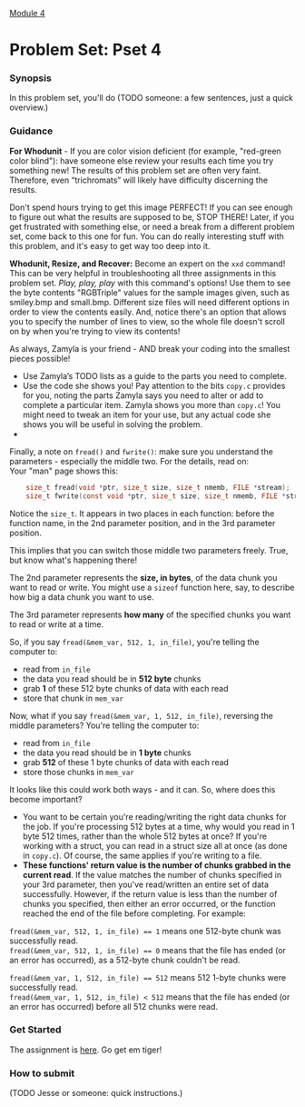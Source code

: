 [Module 4](../..)

# Problem Set: Pset 4

### Synopsis
In this problem set, you'll do (TODO someone: a few sentences, just a quick overview.)

### Guidance
**For Whodunit** - If you are color vision deficient (for example, "red-green color blind"): have someone else review your results each time you try something new! The results of this problem set are often very faint. Therefore, even “trichromats” will likely have difficulty discerning the results.

Don't spend hours trying to get this image PERFECT! If you can see enough to figure out what the results are supposed to be, STOP THERE! Later, if you get frustrated with something else, or need a break from a different problem set, come back to this one for fun. You can do really interesting stuff with this problem, and it's easy to get way too deep into it.

**Whodunit, Resize, and Recover:**
Become an expert on the `xxd` command! This can be very helpful in troubleshooting all three assignments in this problem set. *Play, play, play* with this command's options! Use them to see the byte contents "RGBTriple" values for the sample images given, such as smiley.bmp and small.bmp. Different size files will need different options in order to view the contents easily. And, notice there's an option that allows you to specify the number of lines to view, so the whole file doesn't scroll on by when you're trying to view its contents!

As always, Zamyla is your friend - AND break your coding into the smallest pieces possible!
* Use Zamyla’s TODO lists as a guide to the parts you need to complete.
* Use the code she shows you! Pay attention to the bits `copy.c` provides for you, noting the parts Zamyla says you need to alter or add to complete a particular item. Zamyla shows you more than `copy.c`! You might need to tweak an item for your use, but any actual code she shows you will be useful in solving the problem.
* 
Finally, a note on `fread()` and `fwrite()`: make sure you understand the parameters - especially the middle two. For the details, read on:  
Your "man" page shows this:
````c
    size_t fread(void *ptr, size_t size, size_t nmemb, FILE *stream);
    size_t fwrite(const void *ptr, size_t size, size_t nmemb, FILE *stream);
````
Notice the `size_t`. It appears in two places in each function: before the function name, in the 2nd parameter position, and in the 3rd parameter position.

This implies that you can switch those middle two parameters freely. True, but know what's happening there!

The 2nd parameter represents the **size, in bytes**, of the data chunk you want to read or write. You might use a `sizeof` function here, say, to describe how big a data chunk you want to use.

The 3rd parameter represents **how many** of the specified chunks you want to read or write at a time.

So, if you say `fread(&mem_var, 512, 1, in_file)`, you're telling the computer to:
* read from `in_file`
* the data you read should be in **512 byte** chunks
* grab **1** of these 512 byte chunks of data with each read
* store that chunk in `mem_var`

Now, what if you say `fread(&mem_var, 1, 512, in_file)`, reversing the middle parameters? You're telling the computer to:
* read from `in_file`
* the data you read should be in **1 byte** chunks
* grab **512** of these 1 byte chunks of data with each read
* store those chunks in `mem_var`

It looks like this could work both ways - and it can. So, where does this become important?
* You want to be certain you're reading/writing the right data chunks for the job. If you're processing 512 bytes at a time, why would you read in 1 byte 512 times, rather than the whole 512 bytes at once? If you're working with a struct, you can read in a struct size all at once (as done in `copy.c`). Of course, the same applies if you're writing to a file.
* **These functions' return value is the number of chunks grabbed in the current read**. If the value matches the number of chunks specified in your 3rd parameter, then you've read/written an entire set of data successfully. However, if the return value is less than the number of chunks you specified, then either an error occurred, or the function reached the end of the file before completing. For example:

`fread(&mem_var, 512, 1, in_file) == 1` means one 512-byte chunk was successfully read.  
`fread(&mem_var, 512, 1, in_file) == 0` means that the file has ended (or an error has occurred), as a 512-byte chunk couldn't be read.

`fread(&mem_var, 1, 512, in_file) == 512` means 512 1-byte chunks were successfully read.  
`fread(&mem_var, 1, 512, in_file) < 512` means that the file has ended (or an error has occurred) before all 512 chunks were read.  

### Get Started
The assignment is <a href="http://cdn.cs50.net/2015/fall/psets/4/pset4/pset4.html" target="_blank">here</a>. Go get em tiger!

### How to submit 
(TODO Jesse or someone: quick instructions.)
